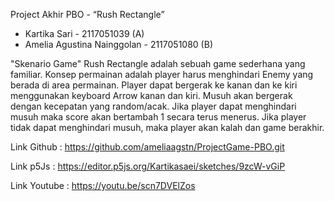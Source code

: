 Project Akhir PBO -  “Rush Rectangle”
- Kartika Sari - 2117051039 (A)
- Amelia Agustina Nainggolan - 2117051080 (B)

"Skenario Game"
    Rush Rectangle adalah sebuah game sederhana yang familiar. Konsep permainan adalah player harus menghindari Enemy yang berada di area permainan. Player dapat bergerak ke kanan dan ke kiri menggunakan keyboard Arrow kanan dan kiri. Musuh akan bergerak dengan kecepatan yang random/acak. Jika player dapat menghindari musuh maka score akan bertambah 1 secara terus menerus. Jika player tidak dapat menghindari musuh, maka player akan kalah dan game berakhir.

Link Github : https://github.com/ameliaagstn/ProjectGame-PBO.git 

Link p5Js : https://editor.p5js.org/Kartikasaei/sketches/9zcW-vGiP 

Link Youtube : https://youtu.be/scn7DVElZos

